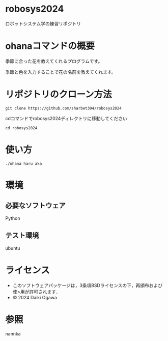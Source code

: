 # robosys2024

ロボットシステム学の練習リポジトリ


# ohanaコマンドの概要

季節に合った花を教えてくれるプログラムです。

季節と色を入力することで花の名前を教えてくれます。

# リポジトリのクローン方法

```
git clone https://github.com/sharbet304/robosys2024
```

cdコマンドでrobosys2024ディレクトリに移動してください

```
cd robosys2024
```

# 使い方

```
./ohana haru aka
```



# 環境

## 必要なソフトウェア

Python

## テスト環境

ubuntu 

# ライセンス

- このソフトウェアパッケージは，3条項BSDライセンスの下，再頒布および使>用が許可されます．
- © 2024 Daiki Ogawa


# 参照

nannka
